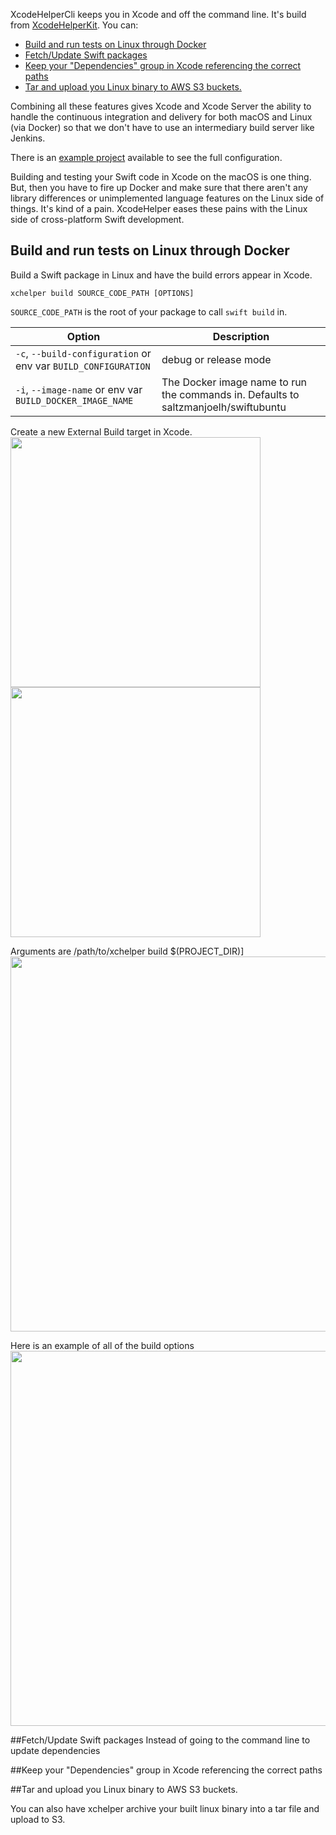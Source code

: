 XcodeHelperCli keeps you in Xcode and off the command line. It's build from [XcodeHelperKit](https://www.github.com/saltzmanjoelh/XcodeHelperKit). You can:

- [Build and run tests on Linux through Docker](#build)
- [Fetch/Update Swift packages](#fetch)
- [Keep your "Dependencies" group in Xcode referencing the correct paths](#symlink)
- [Tar and upload you Linux binary to AWS S3 buckets.](#archive)

Combining all these features gives Xcode and Xcode Server the ability to handle the continuous integration and delivery for both macOS and Linux (via Docker) so that we don't have to use an intermediary build server like Jenkins. 

There is an [example project](https://www.github.com/saltzmanjoelh/XcodeHelperExample) available to see the full configuration.

Building and testing your Swift code in Xcode on the macOS is one thing. But, then you have to fire up Docker and make sure that there aren't any library differences or unimplemented language features on the Linux side of things. It's kind of a pain. XcodeHelper eases these pains with the Linux side of cross-platform Swift development.

## Build and run tests on Linux through Docker
Build a Swift package in Linux and have the build errors appear in Xcode.
```
xchelper build SOURCE_CODE_PATH [OPTIONS]
```
`SOURCE_CODE_PATH` is the root of your package to call `swift build` in.

Option  | Description
------------- | ------------- 
`-c`, `--build-configuration` or env var `BUILD_CONFIGURATION`| debug or release mode    
`-i`, `--image-name` or env var `BUILD_DOCKER_IMAGE_NAME`| The Docker image name to run the commands in. Defaults to saltzmanjoelh/swiftubuntu                


Create a new External Build target in Xcode. 
<img src="http://raw.githubusercontent.com/saltzmanjoelh/ReadmeAssets/master/XcodeHelperCli/build1.png?raw=true" height="400">
<img src="http://raw.githubusercontent.com/saltzmanjoelh/ReadmeAssets/master/XcodeHelperCli/build2.png?raw=true" height="400">


Arguments are /path/to/xchelper build $\(PROJECT_DIR\)]
<img src="http://raw.githubusercontent.com/saltzmanjoelh/ReadmeAssets/master/XcodeHelperCli/build3.png?raw=true" width="600">


Here is an example of all of the build options
<img src="http://raw.githubusercontent.com/saltzmanjoelh/ReadmeAssets/master/XcodeHelperCli/buildfull.png?raw=true" width="600">



##Fetch/Update Swift packages
Instead of going to the command line to update dependencies

##Keep your "Dependencies" group in Xcode referencing the correct paths

##Tar and upload you Linux binary to AWS S3 buckets.

You can also have xchelper archive your built linux binary into a tar file and upload to S3. 


